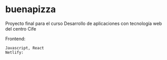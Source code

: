 # buenapizza
Proyecto final para el curso Desarrollo de aplicaciones con tecnología web del centro Cife

   Frontend:
   
    Javascript, React
    Netlify: 
